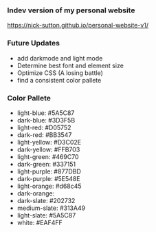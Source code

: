 ### Indev version of my personal website
https://nick-sutton.github.io/personal-website-v1/

### Future Updates
* add darkmode and light mode
* Determine best font and element size
* Optimize CSS (A losing battle)
* find a consistent color pallete

### Color Pallete
* light-blue: #5A5C87
* dark-blue: #3D3F5B
* light-red: #D05752
* dark-red: #BB3547
* light-yellow: #D3C02E
* dark-yellow: #FFB703
* light-green: #469C70
* dark-green: #337151
* light-purple: #877DBD
* dark-purple: #5E548E
* light-orange: #d68c45
* dark-orange:
* dark-slate: #202732
* medium-slate: #313A49
* light-slate: #5A5C87
* white: #EAF4FF

